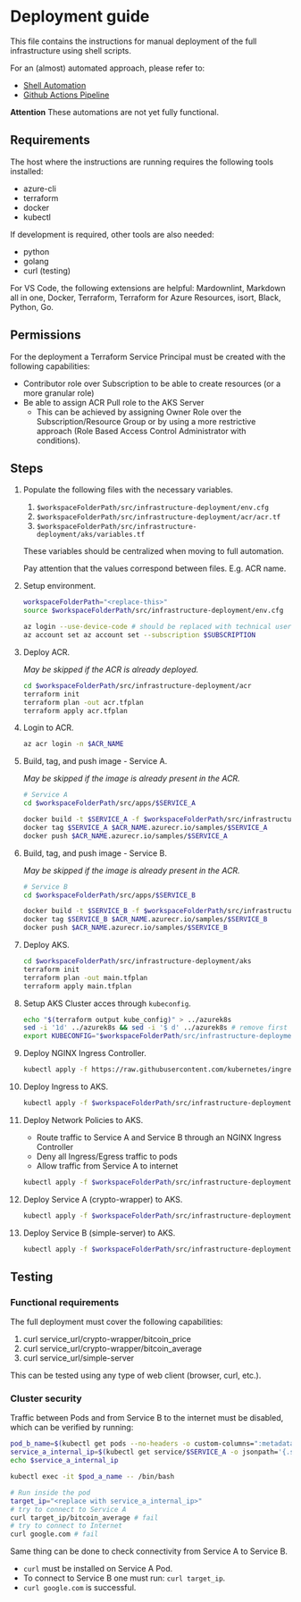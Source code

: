 # Deployment guide

This file contains the instructions for manual deployment of the full infrastructure using shell scripts.

For an (almost) automated approach, please refer to:

- [Shell Automation](./automated-deployment.sh)
- [Github Actions Pipeline](../../.github/workflows/K8S_assignment_deployment.yml)

__Attention__ These automations are not yet fully functional.

## Requirements

The host where the instructions are running requires the following tools installed:

- azure-cli
- terraform
- docker
- kubectl

If development is required, other tools are also needed:

- python
- golang
- curl (testing)

For VS Code, the following extensions are helpful: Mardownlint, Markdown all in one, Docker, Terraform, Terraform for Azure Resources, isort, Black, Python, Go.

## Permissions

For the deployment a Terraform Service Principal must be created with the following capabilities:

- Contributor role over Subscription to be able to create resources (or a more granular role)
- Be able to assign ACR Pull role to the AKS Server
  - This can be achieved by assigning Owner Role over the Subscription/Resource Group or by using a more restrictive approach (Role Based Access Control Administrator with conditions).

## Steps

1. Populate the following files with the necessary variables.
   1. `$workspaceFolderPath/src/infrastructure-deployment/env.cfg`
   2. `$workspaceFolderPath/src/infrastructure-deployment/acr/acr.tf`
   3. `$workspaceFolderPath/src/infrastructure-deployment/aks/variables.tf`

    These variables should be centralized when moving to full automation.

    Pay attention that the values correspond between files. E.g. ACR name.

2. Setup environment.

    ```bash
    workspaceFolderPath="<replace-this>"
    source $workspaceFolderPath/src/infrastructure-deployment/env.cfg

    az login --use-device-code # should be replaced with technical user / (terraform) service principal
    az account set az account set --subscription $SUBSCRIPTION
    ```

3. Deploy ACR.

    _May be skipped if the ACR is already deployed._

    ```bash
    cd $workspaceFolderPath/src/infrastructure-deployment/acr
    terraform init
    terraform plan -out acr.tfplan
    terraform apply acr.tfplan
    ```

4. Login to ACR.

    ```bash
    az acr login -n $ACR_NAME
    ```

5. Build, tag, and push image - Service A.

    _May be skipped if the image is already present in the ACR._

    ```bash
    # Service A
    cd $workspaceFolderPath/src/apps/$SERVICE_A

    docker build -t $SERVICE_A -f $workspaceFolderPath/src/infrastructure-deployment/service-deployments/$SERVICE_A/dockerfile .
    docker tag $SERVICE_A $ACR_NAME.azurecr.io/samples/$SERVICE_A
    docker push $ACR_NAME.azurecr.io/samples/$SERVICE_A
    ```

6. Build, tag, and push image - Service B.

    _May be skipped if the image is already present in the ACR._

    ```bash
    # Service B
    cd $workspaceFolderPath/src/apps/$SERVICE_B

    docker build -t $SERVICE_B -f $workspaceFolderPath/src/infrastructure-deployment/service-deployments/$SERVICE_B/dockerfile .
    docker tag $SERVICE_B $ACR_NAME.azurecr.io/samples/$SERVICE_B
    docker push $ACR_NAME.azurecr.io/samples/$SERVICE_B
    ```

7. Deploy AKS.

    ```bash
    cd $workspaceFolderPath/src/infrastructure-deployment/aks
    terraform init
    terraform plan -out main.tfplan
    terraform apply main.tfplan
    ```

8. Setup AKS Cluster acces through `kubeconfig`.

    ```bash
    echo "$(terraform output kube_config)" > ../azurek8s
    sed -i '1d' ../azurek8s && sed -i '$ d' ../azurek8s # remove first line and last line
    export KUBECONFIG="$workspaceFolderPath/src/infrastructure-deployment/azurek8s"
    ```

9. Deploy NGINX Ingress Controller.

    ```bash
    kubectl apply -f https://raw.githubusercontent.com/kubernetes/ingress-nginx/controller-v1.3.0/deploy/static/provider/cloud/deploy.yaml
    ```

10. Deploy Ingress to AKS.

    ```bash
    kubectl apply -f $workspaceFolderPath/src/infrastructure-deployment/service-deployments/aks-network-setup/ingress.deployment.yaml
    ```

11. Deploy Network Policies to AKS.

    - Route traffic to Service A and Service B through an NGINX Ingress Controller
    - Deny all Ingress/Egress traffic to pods
    - Allow traffic from Service A to internet

    ```bash
    kubectl apply -f $workspaceFolderPath/src/infrastructure-deployment/service-deployments/aks-network-setup/network-policies.deployment.yaml
    ```

12. Deploy Service A (crypto-wrapper) to AKS.

    ```bash
    kubectl apply -f $workspaceFolderPath/src/infrastructure-deployment/service-deployments/$SERVICE_A/deployment.yaml
    ```

13. Deploy Service B (simple-server) to AKS.

    ```bash
    kubectl apply -f $workspaceFolderPath/src/infrastructure-deployment/service-deployments/$SERVICE_B/deployment.yaml
    ```

## Testing

### Functional requirements

The full deployment must cover the following capabilities:

1. curl service_url/crypto-wrapper/bitcoin_price
2. curl service_url/crypto-wrapper/bitcoin_average
3. curl service_url/simple-server

This can be tested using any type of web client (browser, curl, etc.).

### Cluster security

Traffic between Pods and from Service B to the internet must be disabled, which can be verified by running:

```bash
pod_b_name=$(kubectl get pods --no-headers -o custom-columns=":metadata.name" | grep -m1 ^$SERVICE_B)
service_a_internal_ip=$(kubectl get service/$SERVICE_A -o jsonpath='{.spec.clusterIP}')
echo $service_a_internal_ip

kubectl exec -it $pod_a_name -- /bin/bash

# Run inside the pod
target_ip="<replace with service_a_internal_ip>"
# try to connect to Service A
curl target_ip/bitcoin_average # fail
# try to connect to Internet
curl google.com # fail
```

Same thing can be done to check connectivity from Service A to Service B.

- `curl` must be installed on Service A Pod.
- To connect to Service B one must run: `curl target_ip`.
- `curl google.com` is successful.
